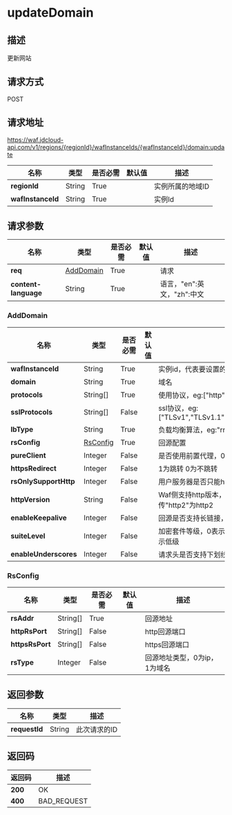 # updateDomain


## 描述
更新网站

## 请求方式
POST

## 请求地址
https://waf.jdcloud-api.com/v1/regions/{regionId}/wafInstanceIds/{wafInstanceId}/domain:update

|名称|类型|是否必需|默认值|描述|
|---|---|---|---|---|
|**regionId**|String|True| |实例所属的地域ID|
|**wafInstanceId**|String|True| |实例Id|

## 请求参数
|名称|类型|是否必需|默认值|描述|
|---|---|---|---|---|
|**req**|[AddDomain](updatedomain#adddomain)|True| |请求|
|**content-language**|String|True| |语言，"en":英文，"zh":中文|

### <div id="adddomain">AddDomain</div>
|名称|类型|是否必需|默认值|描述|
|---|---|---|---|---|
|**wafInstanceId**|String|True| |实例id，代表要设置的WAF实例|
|**domain**|String|True| |域名|
|**protocols**|String[]|True| |使用协议，eg:["http","https"]|
|**sslProtocols**|String[]|False| |ssl协议，eg:["TLSv1","TLSv1.1","TLSv1.2","SSLv2","SSLv3"]|
|**lbType**|String|True| |负载均衡算法，eg:"rr"，"ip_hash"|
|**rsConfig**|[RsConfig](updatedomain#rsconfig)|True| |回源配置|
|**pureClient**|Integer|False| |是否使用前置代理，0为未使用，1为使用|
|**httpsRedirect**|Integer|False| |1为跳转 0为不跳转|
|**rsOnlySupportHttp**|Integer|False| |用户服务器是否只能http回源，1为是，0为否|
|**httpVersion**|String|False| |Waf侧支持http版本，不传时默认值为http1.1,传"http2"为http2|
|**enableKeepalive**|Integer|False| |回源是否支持长链接，0为否|
|**suiteLevel**|Integer|False| |加密套件等级，0表示默认为中级，1表示高级，2表示低级|
|**enableUnderscores**|Integer|False| |请求头是否支持下划线，0-否，1-是。缺省为0|
### <div id="rsconfig">RsConfig</div>
|名称|类型|是否必需|默认值|描述|
|---|---|---|---|---|
|**rsAddr**|String[]|True| |回源地址|
|**httpRsPort**|String[]|False| |http回源端口|
|**httpsRsPort**|String[]|False| |https回源端口|
|**rsType**|Integer|False| |回源地址类型，0为ip，1为域名|

## 返回参数
|名称|类型|描述|
|---|---|---|
|**requestId**|String|此次请求的ID|


## 返回码
|返回码|描述|
|---|---|
|**200**|OK|
|**400**|BAD_REQUEST|
